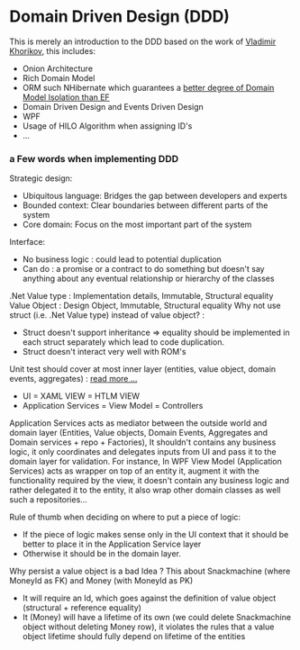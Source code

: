 # Domain Driven Design (DDD)
This is merely an introduction to the DDD based on the work of [Vladimir Khorikov](https://enterprisecraftsmanship.com), this includes: 
  - Onion Architecture
  - Rich Domain Model
  - ORM such NHibernate which guarantees a [better degree of Domain Model Isolation than EF](https://enterprisecraftsmanship.com/2018/06/13/ef-core-vs-nhibernate-ddd-perspective/)
  - Domain Driven Design and Events Driven Design
  - WPF
  - Usage of HILO Algorithm when assigning ID's 
  - ...



### a Few words when implementing DDD 
Strategic design:
- Ubiquitous language: Bridges the gap between developers and experts
- Bounded context: Clear boundaries between different parts of the system
- Core domain: Focus on the most important part of the system


Interface: 
- No business logic : could lead to potential duplication
- Can do : a promise or a contract to do something but doesn't say anything about any eventual relationship or hierarchy of the classes


.Net Value type : Implementation details, Immutable, Structural equality
Value Object : Design Object, Immutable, Structural equality
Why not use struct (i.e. .Net Value type) instead of value object? : 
- Struct doesn't support inheritance => equality should be implemented in each struct separately which lead to code duplication.
- Struct doesn't interact very well with ROM's

Unit test should cover at most inner layer (entities, value object, domain events, aggregates) : [read more ...](http://bit.ly/1XF0J6H)
 
 

- UI = XAML VIEW = HTLM VIEW
- Application Services = View Model = Controllers

Application Services acts as mediator between the outside world and domain layer (Entities, Value objects, Domain Events, Aggregates and Domain services + repo + Factories), It shouldn't contains any business logic, it only coordinates and delegates inputs from UI and pass it to the domain layer for validation. 
For instance, In WPF View Model (Application Services) acts as wrapper on top of an entity it, augment it with the functionality required by the view, it doesn't contain any business logic and rather delegated it to the entity, it also wrap other domain classes as well such a repositories... 

Rule of thumb when deciding on where to put a piece of logic:
- If the piece of logic makes sense only in the UI context that it should be better to place it in the Application Service layer
- Otherwise it should be in the domain layer. 

Why persist a value object is a bad Idea ?
This about Snackmachine (where MoneyId as FK) and Money (with MoneyId as PK)
- It will require an Id, which goes against the definition of value object (structural + reference equality)
- It (Money) will have a lifetime of its own (we could delete Snackmachine object without deleting Money row), it violates the rules that a value object lifetime should fully depend on lifetime of the entities



